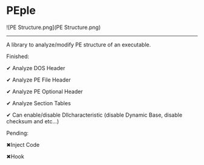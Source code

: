 # PEple
![PE Structure.png](PE Structure.png)

---

A library to analyze/modify PE structure of an executable.

Finished:

✔ Analyze DOS Header

✔ Analyze PE File Header

✔ Analyze PE Optional Header

✔ Analyze Section Tables

✔ Can enable/disable Dllcharacteristic (disable Dynamic Base, disable checksum and etc...)

Pending:

✖Inject Code

✖Hook

